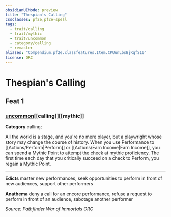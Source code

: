 ```yaml
---
obsidianUIMode: preview
title: "Thespian's Calling"
cssclasses: pf2e,pf2e-spell
tags:
  - trait/calling
  - trait/mythic
  - trait/uncommon
  - category/calling
  - remaster
aliases: "Compendium.pf2e.classfeatures.Item.CPUunLbsBjRgfS10"
license: ORC
---
```

# Thespian's Calling
## Feat 1
### [uncommon](uncommon "Uncommon Rarity Trait")[[calling]][[mythic]]

**Category** calling; 




All the world is a stage, and you're no mere player, but a playwright whose story may change the course of history. When you use Performance to [[Actions/Perform|Perform]] or [[Actions/Earn Income|Earn Income]], you can spend a Mythic Point to attempt the check at mythic proficiency. The first time each day that you critically succeed on a check to Perform, you regain a Mythic Point.

* * *

**Edicts** master new performances, seek opportunities to perform in front of new audiences, support other performers

**Anathema** deny a call for an encore performance, refuse a request to perform in front of an audience, sabotage another performer

*Source: Pathfinder War of Immortals*
*ORC*
